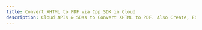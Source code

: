 ---title: Convert XHTML to PDF via Cpp SDK in Clouddescription: Cloud APIs & SDKs to Convert XHTML to PDF. Also Create, Edit & Render Microsoft Word & OpenOffice documents in the Cloud.---